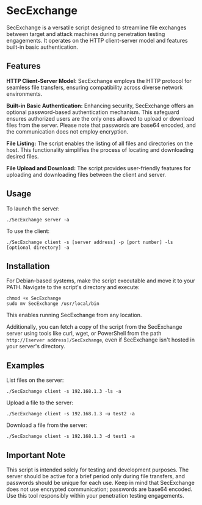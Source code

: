 


# SecExchange

SecExchange is a versatile script designed to streamline file exchanges between target and attack machines during penetration testing engagements. It operates on the HTTP client-server model and features built-in basic authentication.

## Features

**HTTP Client-Server Model:** SecExchange employs the HTTP protocol for seamless file transfers, ensuring compatibility across diverse network environments.
  
**Built-in Basic Authentication:** Enhancing security, SecExchange offers an optional password-based authentication mechanism. This safeguard ensures authorized users are the only ones allowed to upload or download files from the server. Please note that passwords are base64 encoded, and the communication does not employ encryption.

**File Listing:** The script enables the listing of all files and directories on the host. This functionality simplifies the process of locating and downloading desired files.
  
**File Upload and Download:** The script provides user-friendly features for uploading and downloading files between the client and server.

## Usage

To launch the server:

```
./SecExchange server -a
```

To use the client:

```
./SecExchange client -s [server address] -p [port number] -ls [optional directory] -a
```

## Installation

For Debian-based systems, make the script executable and move it to your PATH. Navigate to the script's directory and execute:

```
chmod +x SecExchange
sudo mv SecExchange /usr/local/bin
```

This enables running SecExchange from any location.

Additionally, you can fetch a copy of the script from the SecExchange server using tools like curl, wget, or PowerShell from the path `http://[server address]/SecExchange`, even if SecExchange isn't hosted in your server's directory.

## Examples

List files on the server:

```
./SecExchange client -s 192.168.1.3 -ls -a
```

Upload a file to the server:

```
./SecExchange client -s 192.168.1.3 -u test2 -a
```

Download a file from the server:

```
./SecExchange client -s 192.168.1.3 -d test1 -a
```

## Important Note

This script is intended solely for testing and development purposes. The server should be active for a brief period only during file transfers, and passwords should be unique for each use. Keep in mind that SecExchange does not use encrypted communication; passwords are base64 encoded. Use this tool responsibly within your penetration testing engagements.
